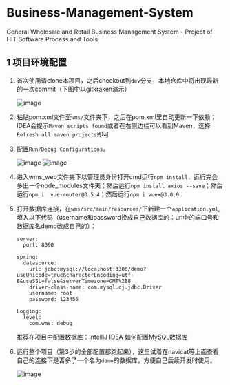 # Business-Management-System

General Wholesale and Retail Business Management System - Project of HIT Software Process and Tools

## 1 项目环境配置

1. 首次使用请clone本项目，之后checkout到`dev`分支，本地仓库中将出现最新的一次commit（下图中以gitkraken演示）

   ![image](https://user-images.githubusercontent.com/78716774/201571278-4239636a-c443-4e8c-ba72-601f3cc64807.png)

2. 粘贴pom.xml文件至`wms/`文件夹下，之后在pom.xml里自动更新一下依赖；IDEA会提示`Maven scripts found`或者在右侧边栏可以看到Maven，选择`Refresh all maven projects`即可

3. 配置`Run/Debug Configurations`。

   ![image](https://user-images.githubusercontent.com/78716774/201572357-73c7b3f5-57c0-4979-b7dc-d7dfa94279f9.png)
   ![image](https://user-images.githubusercontent.com/78716774/201572369-5085c95e-f8c6-484b-8950-6068e08ad84e.png)

4. 进入wms_web文件夹下以管理员身份打开cmd运行`npm install`，运行完会多出一个node_modules文件夹；然后运行`npm install axios --save`；然后运行`npm i 
   vue-router@3.5.4`；然后运行`npm i vuex@3.0.0`

5. 打开数据库连接，在`wms/src/main/resources/`下新建一个`application.yml`,填入以下代码（username和password换成自己数据库的；url中的端口号和数据库名demo改成自己的）：
   ```
   server:
     port: 8090
   
   spring:
     datasource:
       url: jdbc:mysql://localhost:3306/demo?useUnicode=true&characterEncoding=utf-8&useSSL=false&serverTimezone=GMT%2B8
       driver-class-name: com.mysql.cj.jdbc.Driver
       username: root
       password: 123456
   
   Logging:
     level:
       com.wms: debug
   ```
   推荐在项目中配置数据库：[IntelliJ IDEA 如何配置MySQL数据库](https://blog.csdn.net/zhao_66/article/details/103806350)

6. 运行整个项目（第3步的全部配置都跑起来），这里试着在navicat等上面查看自己的连接下是否多了一个名为`demo`的数据库，方便自己后续开发时使用。

   ![image](https://user-images.githubusercontent.com/78716774/201687832-516b1173-8048-4f54-a3d9-4be96f472aaf.png)
